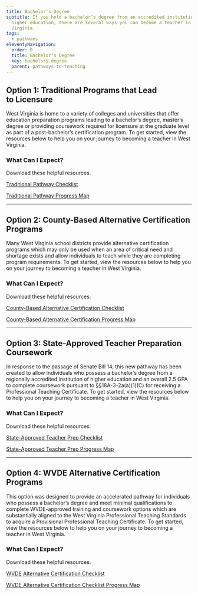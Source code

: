 ```yaml
---
title: Bachelor's Degree
subtitle: If you hold a bachelor’s degree from an accredited institution of
  higher education, there are several ways you can become a teacher in West
  Virginia.
tags:
  - pathways
eleventyNavigation:
  order: 0
  title: Bachelor's Degree
  key: bachelors-degree
  parent: pathways-to-teaching
---
```

## Option 1: Traditional Programs that Lead to Licensure

West Virginia is home to a variety of colleges and universities that offer education preparation programs leading to a bachelor’s degree, master’s degree or providing coursework required for licensure at the graduate level as part of a post-bachelor’s certification program. To get started, view the resources below to help you on your journey to becoming a teacher in West Virginia.

### What Can I Expect?

Download these helpful resources.

<a href="/" class="btn">Traditional Pathway Checklist</a>

<a href="/" class="btn">Traditional Pathway Progress Map</a>

---

## Option 2: County-Based Alternative Certification Programs

Many West Virginia school districts provide alternative certification programs which may only be used when an area of critical need and shortage exists and allow individuals to teach while they are completing program requirements. To get started, view the resources below to help you on your journey to becoming a teacher in West Virginia.

### What Can I Expect?

Download these helpful resources.

<a href="/" class="btn">County-Based Alternative Certification Checklist</a>

<a href="/" class="btn">County-Based Alternative Certification Progress Map</a>

---

## Option 3: State-Approved Teacher Preparation Coursework

In response to the passage of Senate Bill 14, this new pathway has been created to allow individuals who possess a bachelor’s degree from a regionally accredited institution of higher education and an overall 2.5 GPA to complete coursework pursuant to §§18A-3-2a(a)(1)(C) for receiving a Professional Teaching Certificate. To get started, view the resources below to help you on your journey to becoming a teacher in West Virginia.

### What Can I Expect?

Download these helpful resources.

<a href="/" class="btn">State-Approved Teacher Prep Checklist</a>

<a href="/" class="btn">State-Approved Teacher Prep Progress Map</a>

---

## Option 4: WVDE Alternative Certification Programs

This option was designed to provide an accelerated pathway for individuals who possess a bachelor’s degree and meet minimal qualifications to complete WVDE-approved training and coursework options which are substantially aligned to the West Virginia Professional Teaching Standards to acquire a Provisional Professional Teaching Certificate. To get started, view the resources below to help you on your journey to becoming a teacher in West Virginia.

### What Can I Expect?

Download these helpful resources.

<a href="/" class="btn">WVDE Alternative Certification Checklist</a>

<a href="/" class="btn">WVDE Alternative Certification Checklist Progress Map</a>